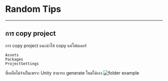 ﻿# Random Tips

---

## การ copy project
การ copy project แนะนำให้ copy แค่โฟลเดอร์ 
```
Assets
Packages
ProjectSettings
```
ที่เหลือไม่จำเป็นเพราะ Unity สามารถ generate ใหม่ได้เอง
![folder example](images/unityProjectCopy.png "folder ที่ต้องเก็บไว้")